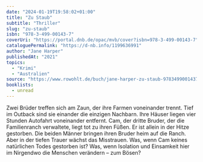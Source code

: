 ```yaml
---
date: "2024-01-19T19:58:02+01:00"
title: "Zu Staub"
subtitle: "Thriller"
slug: "zu-staub"
isbn: "978-3-499-00143-7"
coverUri: "https://portal.dnb.de/opac/mvb/cover?isbn=978-3-499-00143-7"
cataloguePermalink: "https://d-nb.info/1199636991"
author: "Jane Harper"
publishedAt: "2021"
topics:
  - "Krimi"
  - "Australien"
source: "https://www.rowohlt.de/buch/jane-harper-zu-staub-9783499001437"
booklists:
  - unread
---
```


Zwei Brüder treffen sich am Zaun, der ihre Farmen voneinander trennt. Tief im 
Outback sind sie einander die einzigen Nachbarn. Ihre Häuser liegen vier Stunden 
Autofahrt voneinander entfernt. Cam, der dritte Bruder, der die Familienranch 
verwaltete, liegt tot zu ihren Füßen. Er ist allein in der Hitze gestorben. Die 
beiden Männer bringen ihren Bruder heim auf die Ranch. Aber in der tiefen Trauer 
wächst das Misstrauen. Was, wenn Cam keines natürlichen Todes gestorben ist? Was, 
wenn Isolation und Einsamkeit hier im Nirgendwo die Menschen verändern – zum Bösen?